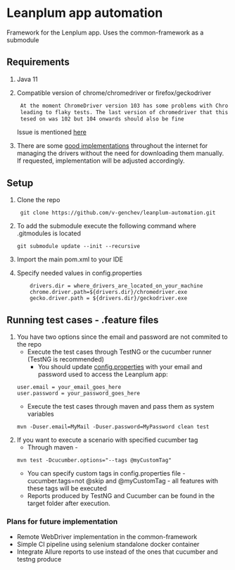 # Leanplum app automation

Framework for the Lenplum app. Uses the common-framework as a submodule 

## Requirements

1. Java 11
2. Compatible version of chrome/chromedriver or firefox/geckodriver
    ```diff
     At the moment ChromeDriver version 103 has some problems with Chrome 103
     leading to flaky tests. The last version of chromedriver that this was 
     tesed on was 102 but 104 onwards should also be fine
    ```
   Issue is mentioned [here](https://bugs.chromium.org/p/chromedriver/issues/detail?id=4121) 


3. There are some [good implementations](https://github.com/bonigarcia/webdrivermanager) throughout the internet 
for managing the drivers without the need for downloading them manually. 
If requested, implementation will be adjusted accordingly.

## Setup

1. Clone the repo
   ```
    git clone https://github.com/v-genchev/leanplum-automation.git
    ```
2. To add the submodule execute the following command where .gitmodules is located
    ```
    git submodule update --init --recursive
    ```
3. Import the main pom.xml to your IDE

4. Specify needed values in config.properties
   ```properties
       drivers.dir = where_drivers_are_located_on_your_machine
       chrome.driver.path=${drivers.dir}/chromedriver.exe
       gecko.driver.path = ${drivers.dir}/geckodriver.exe
   ```

## Running test cases - .feature files
1. You have two options since the email and password are not commited to the repo
   - Execute the test cases through TestNG or the cucumber runner (TestNG is recommended)
     - You should update [config.properties](../leanplum-automation/automation/src/main/resources/config.properties) 
     with your email and password used to access the Leanplum app:
   ```properties
   user.email = your_email_goes_here
   user.password = your_password_goes_here
   ```
   - Execute the test cases through maven and pass them as system variables 
   ```
   mvn -Duser.email=MyMail -Duser.password=MyPassword clean test
   ```
3. If you want to execute a scenario with specified cucumber tag
   - Through maven - 
   ```
   mvn test -Dcucumber.options="--tags @myCustomTag"
   ```
   - You can specify custom tags in config.properties file - cucumber.tags=not @skip and @myCustomTag - all features with these tags will be executed
   - Reports produced by TestNG and Cucumber can be found in the target folder after execution.

### Plans for future implementation
   - Remote WebDriver implementation in the common-framework
   - Simple CI pipeline using selenium standalone docker container
   - Integrate Allure reports to use instead of the ones that cucumber and testng produce
